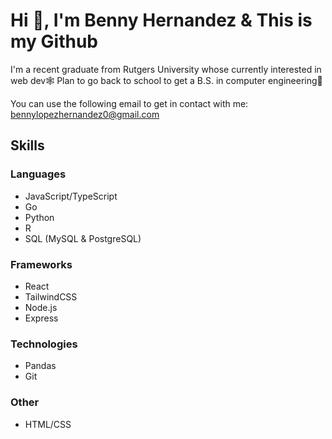 # Hi 👋, I'm Benny Hernandez & This is my Github
I'm a recent graduate from Rutgers University whose currently interested in web dev🕸️
Plan to go back to school to get a B.S. in computer engineering🔌

You can use the following email to get in contact with me: bennylopezhernandez0@gmail.com


## Skills
### Languages
- JavaScript/TypeScript
- Go
- Python
- R
- SQL (MySQL & PostgreSQL)
### Frameworks
- React
- TailwindCSS
- Node.js
- Express
### Technologies
- Pandas
- Git
### Other
- HTML/CSS

<!--
**Xenny-sudo/Xenny-sudo** is a ✨ _special_ ✨ repository because its `README.md` (this file) appears on your GitHub profile.

Here are some ideas to get you started:

- 🔭 I’m currently working on ...
- 🌱 I’m currently learning ...
- 👯 I’m looking to collaborate on ...
- 🤔 I’m looking for help with ...
- 💬 Ask me about ...
- 📫 How to reach me: ...
- 😄 Pronouns: ...
- ⚡ Fun fact: ...
-->
